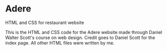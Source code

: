 # Adere
HTML and CSS for restaurant website 

This is the HTML and CSS code for the Adere website made through Daniel Walter Scott's course on web design. Credit goes to Daniel Scott for the index page. All other HTML files were written by me. 
